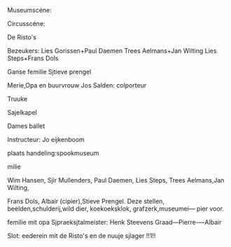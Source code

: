  

 

Museumscéne:

Circusscéne:

  

De Risto's

Bezeukers: Lies Gorissen+Paul Daemen
Trees Aelmans+Jan Wilting
Lies Steps+Frans Dols

Ganse femilie
Sjtieve prengel

Merie,Opa en buurvrouw
Jos Salden: colporteur

Truuke

Sajelkapel

Dames ballet

Instructeur: Jo eijkenboom

plaats handeling:spookmuseum

milie

Wim Hansen, Sjir Mullenders, Paul Daemen,
Lies Steps, Trees Aelmans,Jan Wilting,

Frans Dols, Albair (cipier),Stieve Prengel.
Deze stellen, beelden,schulderij,wild dier,
koekoeksklok, grafzerk,museumei—
pier voor.

 

femilie mit opa
Sjpraeksjtalmeister: Henk Steevens
Graad—Pierre-—Albair

Slot: eederein mit de Risto's en de nuuje
sjlager !!1!!